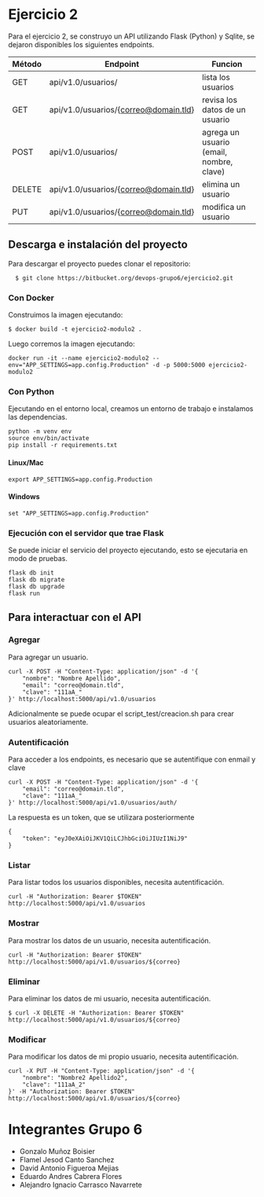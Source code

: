 # Ejercicio 2

Para el ejercicio 2, se construyo un API utilizando Flask (Python) y Sqlite, se
dejaron disponibles los siguientes endpoints.
  
| Método | Endpoint | Funcion |
| -------|-------------------------------------|---------------------------------------|
| GET    | api/v1.0/usuarios/                    | lista los usuarios                      |
| GET    | api/v1.0/usuarios/{correo@domain.tld} | revisa los datos de un usuario          |
| POST   | api/v1.0/usuarios/                    | agrega un usuario (email, nombre, clave)|
| DELETE | api/v1.0/usuarios/{correo@domain.tld} | elimina un usuario                      |
| PUT    | api/v1.0/usuarios/{correo@domain.tld} | modifica un usuario                     |

## Descarga e instalación del proyecto

Para descargar el proyecto puedes clonar el repositorio:

```console
  $ git clone https://bitbucket.org/devops-grupo6/ejercicio2.git
```

### Con Docker

Construimos la imagen ejecutando:

```console
$ docker build -t ejercicio2-modulo2 .
```

Luego corremos la imagen ejecutando:
    
```console
docker run -it --name ejercicio2-modulo2 --env="APP_SETTINGS=app.config.Production" -d -p 5000:5000 ejercicio2-modulo2
```

### Con Python

Ejecutando en el entorno local, creamos un entorno de trabajo e instalamos las dependencias.

```console
python -m venv env
source env/bin/activate
pip install -r requirements.txt
```

#### Linux/Mac

    export APP_SETTINGS=app.config.Production

#### Windows

    set "APP_SETTINGS=app.config.Production"

### Ejecución con el servidor que trae Flask

Se puede iniciar el servicio del proyecto ejecutando, esto se ejecutaria en modo de pruebas.

```console
flask db init
flask db migrate
flask db upgrade
flask run
```

## Para interactuar con el API

### Agregar

Para agregar un usuario.

```console
curl -X POST -H "Content-Type: application/json" -d '{
    "nombre": "Nombre Apellido",
    "email": "correo@domain.tld",
    "clave": "111aA_"
}' http://localhost:5000/api/v1.0/usuarios
```

Adicionalmente se puede ocupar el script_test/creacion.sh para crear usuarios aleatoriamente.

### Autentificación

Para acceder a los endpoints, es necesario que se autentifique con enmail y clave

```console
curl -X POST -H "Content-Type: application/json" -d '{
    "email": "correo@domain.tld",
    "clave": "111aA_"
}' http://localhost:5000/api/v1.0/usuarios/auth/
```

La respuesta es un token, que se utilizara posteriormente

```console
{
    "token": "eyJ0eXAiOiJKV1QiLCJhbGciOiJIUzI1NiJ9"
}
```

### Listar

Para listar todos los usuarios disponibles, necesita autentificación.

```console
curl -H "Authorization: Bearer $TOKEN" http://localhost:5000/api/v1.0/usuarios
```

### Mostrar

Para mostrar los datos de un usuario, necesita autentificación.

```console
curl -H "Authorization: Bearer $TOKEN" http://localhost:5000/api/v1.0/usuarios/${correo}
```

### Eliminar

Para eliminar los datos de mi usuario, necesita autentificación.

```console
$ curl -X DELETE -H "Authorization: Bearer $TOKEN" http://localhost:5000/api/v1.0/usuarios/${correo}
```

### Modificar

Para modificar los datos de mi propio usuario, necesita autentificación.

```console
curl -X PUT -H "Content-Type: application/json" -d '{
    "nombre": "Nombre2 Apellido2",
    "clave": "111aA_2"
}' -H "Authorization: Bearer $TOKEN" http://localhost:5000/api/v1.0/usuarios/${correo}
```

# Integrantes Grupo 6
* Gonzalo Muñoz Boisier
* Flamel Jesod Canto Sanchez
* David Antonio Figueroa Mejias
* Eduardo Andres Cabrera Flores
* Alejandro Ignacio Carrasco Navarrete
